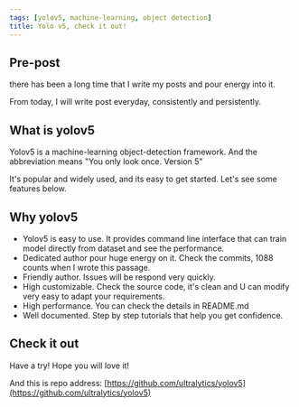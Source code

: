 ```yaml
---
tags: [yolov5, machine-learning, object detection]  
title: Yolo v5, check it out!
---
```





## Pre-post

there has been a long time that I write my posts and pour energy into it.

From today, I will write post everyday, consistently and persistently.

 
## What is yolov5
Yolov5 is a machine-learning object-detection framework. And the abbreviation means "You only look once. Version 5"

It's popular and widely used, and its easy to get started. Let's see some features below.

## Why yolov5
- Yolov5 is easy to use. It provides command line interface that can  train model directly from dataset and see the performance.
- Dedicated author pour huge energy on it. Check the commits, 1088 counts when I wrote this passage.
- Friendly author. Issues will be respond very quickly.
- High customizable. Check the source code, it's clean and U can modify very easy to adapt your requirements.
- High performance. You can check the details in README.md
- Well documented. Step by step tutorials that help you get confidence.

## Check it out
Have a try! Hope you will love it!

And this is repo address: [https://github.com/ultralytics/yolov5](https://github.com/ultralytics/yolov5)

